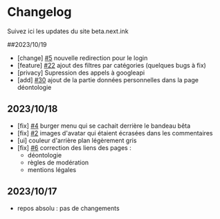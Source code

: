 # Changelog 

Suivez ici les updates du site beta.next.ink 

##2023/10/19
- [change] [#5](https://github.com/NextINpact/Next/issues/5) nouvelle redirection pour le login
- [feature] [#22](https://github.com/NextINpact/Next/issues/22) ajout des filtres par catégories (quelques bugs à fix)
- [privacy] Supression des appels à googleapi
- [add] [#30](https://github.com/NextINpact/Next/issues/30) ajout de la partie données personnelles dans la page déontologie

## 2023/10/18 
- [fix] [#4](https://github.com/NextINpact/Next/issues/4) burger menu qui se cachait derrière le bandeau bêta
- [fix] [#2](https://github.com/NextINpact/Next/issues/2) images d'avatar qui étaient écrasées dans les commentaires 
- [ui] couleur d'arrière plan légèrement gris
- [fix] [#6](https://github.com/NextINpact/Next/issues/6) correction des liens des pages : 
  - déontologie
  - règles de modération
  - mentions légales


## 2023/10/17
- repos absolu : pas de changements 
